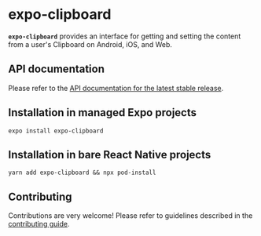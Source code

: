 # expo-clipboard

**`expo-clipboard`** provides an interface for getting and setting the content from a user's Clipboard on Android, iOS, and Web.

## API documentation

Please refer to the [API documentation for the latest stable release](https://docs.expo.io/versions/latest/sdk/clipboard/).

## Installation in managed Expo projects

`expo install expo-clipboard`

## Installation in bare React Native projects

`yarn add expo-clipboard && npx pod-install`

## Contributing

Contributions are very welcome! Please refer to guidelines described in the [contributing guide](https://github.com/expo/expo#contributing).
